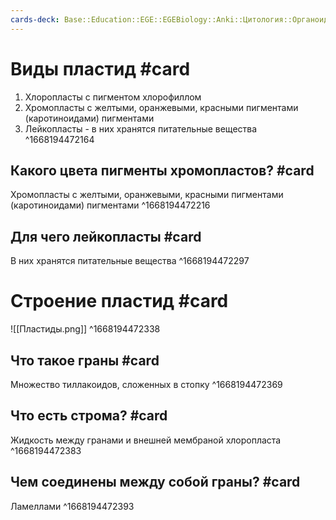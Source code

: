 ```yaml
---
cards-deck: Base::Education::EGE::EGEBiology::Anki::Цитология::Органоиды эукариот
---
```


# Виды пластид #card 
1. Хлоропласты с пигментом хлорофиллом
2. Хромопласты с желтыми, оранжевыми, красными пигментами (каротиноидами) пигментами
3. Лейкопласты - в них хранятся питательные вещества
^1668194472164

## Какого цвета пигменты хромопластов? #card 
Хромопласты с желтыми, оранжевыми, красными пигментами (каротиноидами) пигментами
^1668194472216

## Для чего лейкопласты #card
В них хранятся питательные вещества
^1668194472297

# Строение пластид #card 
![[Пластиды.png]]
^1668194472338

## Что такое граны #card 
Множество тиллакоидов, сложенных в стопку
^1668194472369

## Что есть строма? #card 
Жидкость между гранами и внешней мембраной хлоропласта
^1668194472383

## Чем соединены между собой граны? #card 
Ламеллами
^1668194472393
